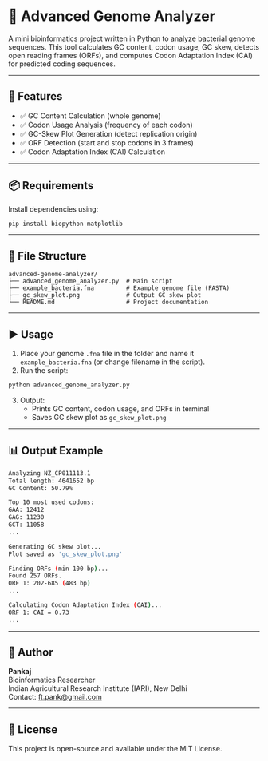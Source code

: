 
# 🧬 Advanced Genome Analyzer

A mini bioinformatics project written in Python to analyze bacterial genome sequences. This tool calculates GC content, codon usage, GC skew, detects open reading frames (ORFs), and computes Codon Adaptation Index (CAI) for predicted coding sequences.

---

## 🚀 Features

- ✅ GC Content Calculation (whole genome)
- ✅ Codon Usage Analysis (frequency of each codon)
- ✅ GC-Skew Plot Generation (detect replication origin)
- ✅ ORF Detection (start and stop codons in 3 frames)
- ✅ Codon Adaptation Index (CAI) Calculation

---

## 📦 Requirements

Install dependencies using:

```bash
pip install biopython matplotlib
```

---

## 📂 File Structure

```
advanced-genome-analyzer/
├── advanced_genome_analyzer.py  # Main script
├── example_bacteria.fna         # Example genome file (FASTA)
├── gc_skew_plot.png             # Output GC skew plot
└── README.md                    # Project documentation
```

---

## ▶️ Usage

1. Place your genome `.fna` file in the folder and name it `example_bacteria.fna` (or change filename in the script).
2. Run the script:

```bash
python advanced_genome_analyzer.py
```

3. Output:
   - Prints GC content, codon usage, and ORFs in terminal
   - Saves GC skew plot as `gc_skew_plot.png`

---

## 📊 Output Example

```bash
Analyzing NZ_CP011113.1
Total length: 4641652 bp
GC Content: 50.79%

Top 10 most used codons:
GAA: 12412
GAG: 11230
GCT: 11058
...

Generating GC skew plot...
Plot saved as 'gc_skew_plot.png'

Finding ORFs (min 100 bp)...
Found 257 ORFs.
ORF 1: 202-685 (483 bp)
...

Calculating Codon Adaptation Index (CAI)...
ORF 1: CAI = 0.73
...
```

---

## 📌 Author

**Pankaj**  
Bioinformatics Researcher  
Indian Agricultural Research Institute (IARI), New Delhi  
Contact: [ft.pank@gmail.com](mailto:ft.pank@gmail.com)

---

## 📜 License

This project is open-source and available under the MIT License.

